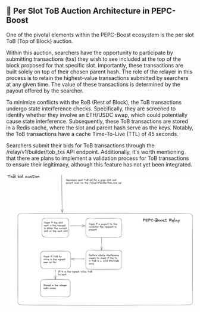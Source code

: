 ## 📝 Per Slot ToB Auction Architecture in PEPC-Boost

One of the pivotal elements within the PEPC-Boost ecosystem is the per slot ToB (Top of Block) auction.

Within this auction, searchers have the opportunity to participate by submitting transactions (txs) they wish to see included at the top of the block proposed for that specific slot. Importantly, these transactions are built solely on top of their chosen parent hash. The role of the relayer in this process is to retain the highest-value transactions submitted by searchers at any given time. The value of these transactions is determined by the payout offered by the searcher.

To minimize conflicts with the RoB (Rest of Block), the ToB transactions undergo state interference checks. Specifically, they are screened to identify whether they involve an ETH/USDC swap, which could potentially cause state interference. Subsequently, these ToB transactions are stored in a Redis cache, where the slot and parent hash serve as the keys. Notably, the ToB transactions have a cache Time-To-Live (TTL) of 45 seconds.

Searchers submit their bids for ToB transactions through the /relay/v1/builder/tob_txs API endpoint. Additionally, it's worth mentioning that there are plans to implement a validation process for ToB transactions to ensure their legitimacy, although this feature has not yet been integrated.

![TOB bid auction](https://raw.githubusercontent.com/bharath-123/pepc-boost-docs/main/diagrams/TOBAuctionFlow.png)
